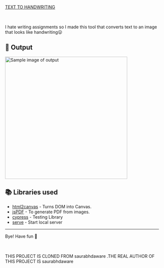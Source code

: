 <a href="https://albinpraveen.github.io/TEXT-TO-HANDWRITING-BY-ALBY/">TEXT TO HANDWRITING</a>

<br/><br/> I hate writing assignments so I made this tool that converts text to an image that looks like handwriting😛

</p>

## 🌠 Output

<img width="400" alt="Sample image of output" src="" />

## 📚 Libraries used

- [html2canvas](https://github.com/niklasvh/html2canvas) - Turns DOM into Canvas.
- [jsPDF](https://github.com/MrRio/jsPDF) - To generate PDF from images.
- [cypress](https://github.com/cypress-io/cypress) - Testing Library
- [serve](https://github.com/zeit/serve) - Start local server

---

Bye!
Have fun 🦄



<br/><br/> THIS PROJECT IS CLONED FROM saurabhdaware .THE REAL AUTHOR OF THIS PROJECT IS saurabhdaware
